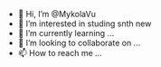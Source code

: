 - 👋 Hi, I’m @MykolaVu
- 👀 I’m interested in studing snth new 
- 🌱 I’m currently learning ...
- 💞️ I’m looking to collaborate on ...
- 📫 How to reach me ...

<!---
MykolaVu/MykolaVu is a ✨ special ✨ repository because its `README.md` (this file) appears on your GitHub profile.
You can click the Preview link to take a look at your changes.
--->
